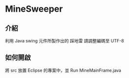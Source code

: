 # MineSweeper

## 介紹

利用 Java swing 元件所製作出的 踩地雷
請調整編碼至 UTF-8

## 如何開啟

將 src 放置 Eclipse 的專案中，並 Run MineMainFrame.java

